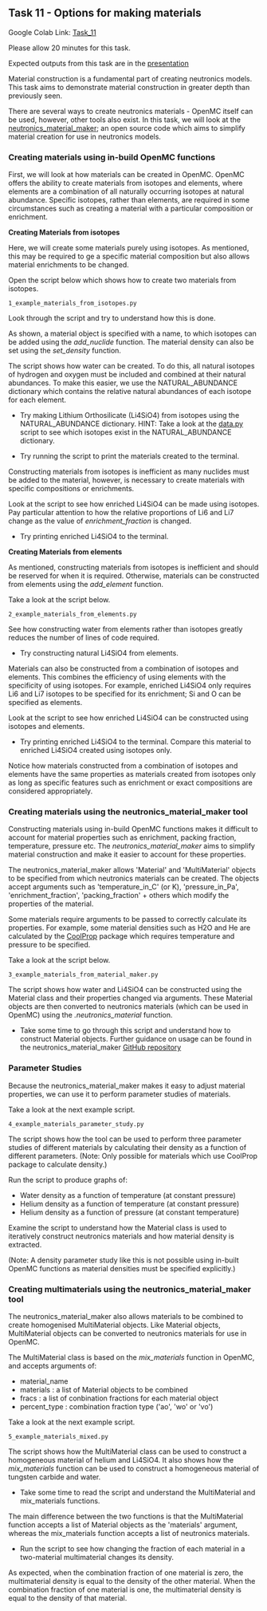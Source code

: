 
## <a name="task10"></a>Task 11 - Options for making materials

Google Colab Link: [Task_11](https://colab.research.google.com/drive/1pY3dcsHu7nC3Mv3WmqUWLSCzr0gaeuvE)

Please allow 20 minutes for this task.

Expected outputs from this task are in the [presentation](https://slides.com/openmc_workshop/neutronics_workshop#/23)

Material construction is a fundamental part of creating neutronics models. This task aims to demonstrate material construction in greater depth than previously seen.

There are several ways to create neutronics materials - OpenMC itself can be used, however, other tools also exist. In this task, we will look at the [neutronics_material_maker](https://github.com/ukaea/neutronics_material_maker/tree/openmc_version); an open source code which aims to simplify material creation for use in neutronics models.

### Creating materials using in-build OpenMC functions

First, we will look at how materials can be created in OpenMC. OpenMC offers the ability to create materials from isotopes and elements, where elements are a combination of all naturally occurring isotopes at natural abundance. Specific isotopes, rather than elements, are required in some circumstances such as creating a material with a particular composition or enrichment.

**Creating Materials from isotopes**

Here, we will create some materials purely using isotopes. As mentioned, this may be required to ge a specific material composition but also allows material enrichments to be changed.

Open the script below which shows how to create two materials from isotopes.

```1_example_materials_from_isotopes.py```

Look through the script and try to understand how this is done.

As shown, a material object is specified with a name, to which isotopes can be added using the *add_nuclide* function. The material density can also be set using the *set_density* function.

The script shows how water can be created. To do this, all natural isotopes of hydrogen and oxygen must be included and combined at their natural abundances. To make this easier, we use the NATURAL_ABUNDANCE dictionary which contains the relative natural abundances of each isotope for each element.

- Try making Lithium Orthosilicate (Li4SiO4) from isotopes using the NATURAL_ABUNDANCE dictionary. HINT: Take a look at the [data.py](https://github.com/openmc-dev/openmc/blob/develop/openmc/data/data.py) script to see which isotopes exist in the NATURAL_ABUNDANCE dictionary.

- Try running the script to print the materials created to the terminal.

Constructing materials from isotopes is inefficient as many nuclides must be added to the material, however, is necessary to create materials with specific compositions or enrichments.

Look at the script to see how enriched Li4SiO4 can be made using isotopes. Pay particular attention to how the relative proportions of Li6 and Li7 change as the value of *enrichment_fraction* is changed.

- Try printing enriched Li4SiO4 to the terminal.

**Creating Materials from elements**

As mentioned, constructing materials from isotopes is inefficient and should be reserved for when it is required. Otherwise, materials can be constructed from elements using the *add_element* function.

Take a look at the script below.

```2_example_materials_from_elements.py```

See how constructing water from elements rather than isotopes greatly reduces the number of lines of code required.

- Try constructing natural Li4SiO4 from elements.

Materials can also be constructed from a combination of isotopes and elements. This combines the efficiency of using elements with the specificity of using isotopes. For example, enriched Li4SiO4 only requires Li6 and Li7 isotopes to be specified for its enrichment; Si and O can be specified as elements.

Look at the script to see how enriched Li4SiO4 can be constructed using isotopes and elements.

- Try printing enriched Li4SiO4 to the terminal. Compare this material to enriched Li4SiO4 created using isotopes only.

Notice how materials constructed from a combination of isotopes and elements have the same properties as materials created from isotopes only as long as specific features such as enrichment or exact compositions are considered appropriately.


### Creating materials using the neutronics_material_maker tool

Constructing materials using in-build OpenMC functions makes it difficult to account for material properties such as enrichment, packing fraction, temperature, pressure etc. The *neutronics_material_maker* aims to simplify material construction and make it easier to account for these properties.

The neutronics_material_maker allows 'Material' and 'MultiMaterial' objects to be specified from which neutronics materials can be created. The objects accept arguments such as 'temperature_in_C' (or K), 'pressure_in_Pa', 'enrichment_fraction', 'packing_fraction' + others which modify the properties of the material.

Some materials require arguments to be passed to correctly calculate its properties. For example, some material densities such as H2O and He are calculated by the [CoolProp](http://www.coolprop.org/) package which requires temperature and pressure to be specified.

Take a look at the script below.

```3_example_materials_from_material_maker.py```

The script shows how water and Li4SiO4 can be constructed using the Material class and their properties changed via arguments. These Material objects are then converted to neutronics materials (which can be used in OpenMC) using the *.neutronics_material* function.

- Take some time to go through this script and understand how to construct Material objects. Further guidance on usage can be found in the neutronics_material_maker [GitHub repository](https://github.com/ukaea/neutronics_material_maker/tree/openmc_version.)


### Parameter Studies

Because the neutronics_material_maker makes it easy to adjust material properties, we can use it to perform parameter studies of materials.

Take a look at the next example script.

```4_example_materials_parameter_study.py```

The script shows how the tool can be used to perform three parameter studies of different materials by calculating their density as a function of different parameters. (Note: Only possible for materials which use CoolProp package to calculate density.)

Run the script to produce graphs of:

- Water density as a function of temperature (at constant pressure)
- Helium density as a function of temperature (at constant pressure)
- Helium density as a function of pressure (at constant temperature)

Examine the script to understand how the Material class is used to iteratively construct neutronics materials and how material density is extracted.

(Note: A density parameter study like this is not possible using in-built OpenMC functions as material densities must be specified explicitly.)


### Creating multimaterials using the neutronics_material_maker tool

The neutronics_material_maker also allows materials to be combined to create homogenised MultiMaterial objects. Like Material objects, MultiMaterial objects can be converted to neutronics materials for use in OpenMC.

The MultiMaterial class is based on the *mix_materials* function in OpenMC, and accepts arguments of:

- material_name
- materials : a list of Material objects to be combined
- fracs : a list of conbination fractions for each material object
- percent_type : combination fraction type ('ao', 'wo' or 'vo') 

Take a look at the next example script.

```5_example_materials_mixed.py```

The script shows how the MultiMaterial class can be used to construct a homogeneous material of helium and Li4SiO4. It also shows how the *mix_materials* function can be used to construct a homogeneous material of tungsten carbide and water.

- Take some time to read the script and understand the MultiMaterial and mix_materials functions.

The main difference between the two functions is that the MultiMaterial function accepts a list of Material objects as the 'materials' argument, whereas the mix_materials function accepts a list of neutronics materials.

- Run the script to see how changing the fraction of each material in a two-material multimaterial changes its density.

As expected, when the combination fraction of one material is zero, the multimaterial density is equal to the density of the other material. When the combination fraction of one material is one, the multimaterial density is equal to the density of that material.


